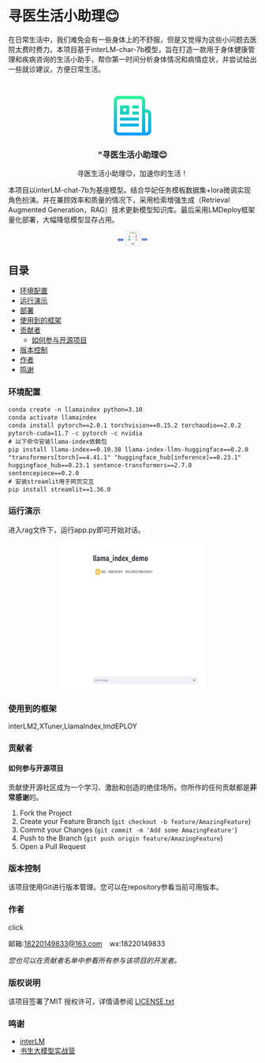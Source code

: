 

# 寻医生活小助理😊

在日常生活中，我们难免会有一些身体上的不舒服，但是又觉得为这些小问题去医院太费时费力。本项目基于interLM-char-7b模型，旨在打造一款用于身体健康管理和疾病咨询的生活小助手，帮你第一时间分析身体情况和病情症状，并尝试给出一些就诊建议，方便日常生活。
<!-- PROJECT SHIELDS -->

<!-- PROJECT LOGO -->
<br />

<p align="center">
  <a href="https://github.com/createvalues/wp-interLM/">
    <img src="images/logo.png" alt="Logo" width="80" height="80">
  </a>
  <h3 align="center">"寻医生活小助理😊</h3>
  <p align="center">
    寻医生活小助理😊，加速你的生活！
  </p>

</p>


本项目以interLM-chat-7b为基座模型。结合华妃任务模板数据集+lora微调实现角色扮演。并在兼顾效率和质量的情况下，采用检索增强生成（Retrieval Augmented Generation，RAG）技术更新模型知识库。最后采用LMDeploy框架量化部署，大幅降低模型显存占用。
<br />
<p align="center">
<a href="https://github.com/createvalues/wp-interLM/">
    <img src="images/框架.png" alt="kuangjia" width="60" height="30">
</a>
</p>
 
## 目录

- [环境配置](#环境配置)
- [运行演示](#运行演示)
- [部署](#部署)
- [使用到的框架](#使用到的框架)
- [贡献者](#贡献者)
  - [如何参与开源项目](#如何参与开源项目)
- [版本控制](#版本控制)
- [作者](#作者)
- [鸣谢](#鸣谢)

### 环境配置

```
conda create -n llamaindex python=3.10
conda activate llamaindex
conda install pytorch==2.0.1 torchvision==0.15.2 torchaudio==2.0.2 pytorch-cuda=11.7 -c pytorch -c nvidia
# 以下命令安装llama-index依赖包
pip install llama-index==0.10.38 llama-index-llms-huggingface==0.2.0 "transformers[torch]==4.41.1" "huggingface_hub[inference]==0.23.1" huggingface_hub==0.23.1 sentence-transformers==2.7.0 sentencepiece==0.2.0
# 安装streamlit用于网页交互
pip install streamlit==1.36.0
```

### 运行演示

进入rag文件下，运行app.py即可开始对话。
<br />
<p align="center">
<a href="https://github.com/createvalues/wp-interLM/">
    <img src="images/yanshi.png" alt="yanshi" width="300" height="300">
</a>
</p>

### 使用到的框架

interLM2,XTuner,LlamaIndex,lmdEPLOY

### 贡献者

#### 如何参与开源项目

贡献使开源社区成为一个学习、激励和创造的绝佳场所。你所作的任何贡献都是**非常感谢**的。


1. Fork the Project
2. Create your Feature Branch (`git checkout -b feature/AmazingFeature`)
3. Commit your Changes (`git commit -m 'Add some AmazingFeature'`)
4. Push to the Branch (`git push origin feature/AmazingFeature`)
5. Open a Pull Request

### 版本控制

该项目使用Git进行版本管理。您可以在repository参看当前可用版本。

### 作者

click

邮箱:18220149833@163.com  &ensp; wx:18220149833  

 *您也可以在贡献者名单中参看所有参与该项目的开发者。*

### 版权说明

该项目签署了MIT 授权许可，详情请参阅 [LICENSE.txt](https://github.com/shaojintian/Best_README_template/blob/master/LICENSE.txt)

### 鸣谢


- [interLM](https://github.com/InternLM)
- [书生大模型实战营](https://colearn.intern-ai.org.cn/)




